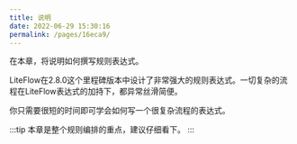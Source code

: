 ```yaml
---
title: 说明
date: 2022-06-29 15:30:16
permalink: /pages/16eca9/
---
```


在本章，将说明如何撰写规则表达式。

LiteFlow在2.8.0这个里程碑版本中设计了非常强大的规则表达式。一切复杂的流程在LiteFlow表达式的加持下，都异常丝滑简便。

你只需要很短的时间即可学会如何写一个很复杂流程的表达式。

:::tip
本章是整个规则编排的重点，建议仔细看下。
:::